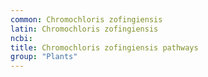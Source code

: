 ```yaml
---
common: Chromochloris zofingiensis
latin: Chromochloris zofingiensis
ncbi: 
title: Chromochloris zofingiensis pathways
group: "Plants"
---
```

